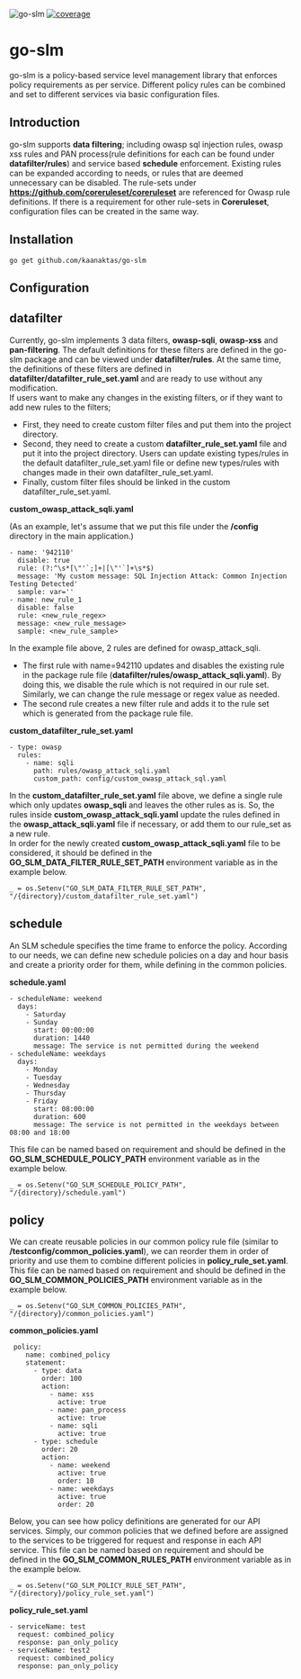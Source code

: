 
![go-slm](https://github.com/kaanaktas/go-slm/workflows/go-slm/badge.svg)
[![coverage](https://codecov.io/gh/kaanaktas/go-slm/branch/main/graph/badge.svg)](https://codecov.io/gh/kaanaktas/go-slm)

# go-slm

go-slm is a policy-based service level management library that enforces policy requirements as per service. Different policy rules can be combined
and set to different services via basic configuration files.

Introduction
------------

go-slm supports **data filtering**; including owasp sql injection rules, owasp xss rules and
PAN process(rule definitions for each can be found under **datafilter/rules**) and service based **schedule** enforcement.
Existing rules can be expanded according to needs, or rules that are deemed unnecessary can be disabled.
The rule-sets under **https://github.com/coreruleset/coreruleset** are referenced for Owasp rule definitions.
If there is a requirement for other rule-sets in **Coreruleset**, configuration files can be created in the same way.

Installation
-------------

`go get github.com/kaanaktas/go-slm`

Configuration
-------------

## datafilter

Currently, go-slm implements 3 data filters, **owasp-sqli**, **owasp-xss** and **pan-filtering**. The default definitions for these filters are defined in the go-slm package
and can be viewed under **datafilter/rules**. At the same time, the definitions of these filters are defined in **datafilter/datafilter_rule_set.yaml** and are ready to use without any modification.<br/>
If users want to make any changes in the existing filters, or if they want to add new rules to the filters;
* First, they need to create custom filter files and put them into the project directory.
* Second, they need to create a custom **datafilter_rule_set.yaml** file and put it into the project directory. Users can update existing types/rules in the default datafilter_rule_set.yaml file
  or define new types/rules with changes made in their own datafilter_rule_set.yaml.
* Finally, custom filter files should be linked in the custom datafilter_rule_set.yaml.

**custom_owasp_attack_sqli.yaml**

(As an example, let's assume that we put this file under the **/config** directory in the main application.)

```
- name: '942110'
  disable: true
  rule: (?:^\s*[\"'`;]+|[\"'`]+\s*$)
  message: 'My custom message: SQL Injection Attack: Common Injection Testing Detected'
  sample: var=''
- name: new_rule_1
  disable: false
  rule: <new_rule_regex>
  message: <new_rule_message>
  sample: <new_rule_sample>
```

In the example file above, 2 rules are defined for owasp_attack_sqli.
* The first rule with name=942110 updates and disables the existing rule in the package rule file (**datafilter/rules/owasp_attack_sqli.yaml**).
  By doing this, we disable the rule which is not required in our rule set. Similarly, we can change the rule message or regex value as needed.
* The second rule creates a new filter rule and adds it to the rule set which is generated from the package rule file.


**custom_datafilter_rule_set.yaml**

```
- type: owasp
  rules:
    - name: sqli
      path: rules/owasp_attack_sqli.yaml
      custom_path: config/custom_owasp_attack_sql.yaml
```

In the **custom_datafilter_rule_set.yaml** file above, we define a single rule which only updates **owasp_sqli** and leaves the other rules as is.
So, the rules inside **custom_owasp_attack_sqli.yaml** update the rules defined in the **owasp_attack_sqli.yaml** file if necessary, or add them to our rule_set as a new rule.</br>
In order for the newly created **custom_owasp_attack_sqli.yaml** file to be considered, it should be defined in the **GO_SLM_DATA_FILTER_RULE_SET_PATH** environment variable as in the example below.

`_ = os.Setenv("GO_SLM_DATA_FILTER_RULE_SET_PATH", "/{directory}/custom_datafilter_rule_set.yaml")
`

## schedule

An SLM schedule specifies the time frame to enforce the policy. According to our needs, we can define new schedule policies on a day and hour basis and create a priority order for them, while defining in the common policies.

**schedule.yaml**

```
- scheduleName: weekend
  days:
    - Saturday
    - Sunday
      start: 00:00:00
      duration: 1440
      message: The service is not permitted during the weekend
- scheduleName: weekdays
  days:
    - Monday
    - Tuesday
    - Wednesday
    - Thursday
    - Friday
      start: 08:00:00
      duration: 600
      message: The service is not permitted in the weekdays between 08:00 and 18:00
```

This file can be named based on requirement and should be defined in the **GO_SLM_SCHEDULE_POLICY_PATH**
environment variable as in the example below.

`_ = os.Setenv("GO_SLM_SCHEDULE_POLICY_PATH", "/{directory}/schedule.yaml")
`

## policy

We can create reusable policies in our common policy rule file (similar to **/testconfig/common_policies.yaml**), we can reorder them in order of priority
and use them to combine different policies in **policy_rule_set.yaml**. This file can be named based on requirement and should be defined in
the **GO_SLM_COMMON_POLICIES_PATH** environment variable as in the example below.

`_ = os.Setenv("GO_SLM_COMMON_POLICIES_PATH", "/{directory}/common_policies.yaml")
`

**common_policies.yaml**

```
 policy:
    name: combined_policy
    statement:
      - type: data
        order: 100
        action:
          - name: xss
            active: true
          - name: pan_process
            active: true
          - name: sqli
            active: true
      - type: schedule
        order: 20
        action:
          - name: weekend
            active: true
            order: 10
          - name: weekdays
            active: true
            order: 20
```

Below, you can see how policy definitions are generated for our API services. Simply, our common policies that we defined
before are assigned to the services to be triggered for request and response in each API service.
This file can be named based on requirement and should be defined in the **GO_SLM_COMMON_RULES_PATH**
environment variable as in the example below.

`_ = os.Setenv("GO_SLM_POLICY_RULE_SET_PATH", "/{directory}/policy_rule_set.yaml")
`

**policy_rule_set.yaml**

```
- serviceName: test
  request: combined_policy
  response: pan_only_policy
- serviceName: test2
  request: combined_policy
  response: pan_only_policy
```

